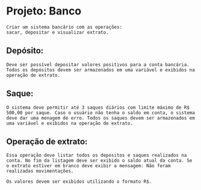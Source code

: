 # Projeto: Banco
    Criar um sistema bancário com as operações:
    sacar, depositar e visualizar extrato.

## Depósito:
    Deve ser possível depositar valores positivos para a conta bancária. Todos os depósitos devem ser armazenados em uma variável e exibidos na operação de extrato.

## Saque:
    O sistema deve permitir até 3 saques diários com limite máximo de R$ 500,00 por saque. Caso o usuário não tenha o saldo em conta, o sistema deve dar uma menagem de erro. Todos os saques devem ser armazenados em uma variável e exibidos na operação de extrato.

## Operação de extrato:
    Essa operação deve listar todos os depositos e saques realizados na conta. No fim da listagem deve ser exibido o saldo atual da conta. Se o extrato estiver em branco deve exibir a mensagem: Não foram realizadas movimentações.

    Os valores devem ser exibidos utilizando o formato R$.
    